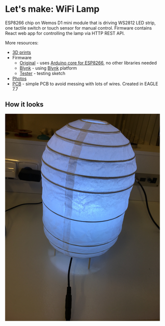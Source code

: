 # Let's make: WiFi Lamp

ESP8266 chip on Wemos D1 mini module that is driving WS2812 LED strip, one tactile switch or touch sensor for manual control.
Firmware contains React web app for controlling the lamp via HTTP REST API.

More resources:
* [3D prints](stl)
* Firmware
  * [Original](firmware/lm-wifilamp) - uses [Arduino core for ESP8266](https://github.com/esp8266/Arduino), no other libraries needed
  * [Blynk](firmware/lm-wifilamp-blynk) - using [Blynk](https://blynk.cc) platform
  * [Tester](firmware/lm-wifilamp-test) - testing sketch
* [Photos](pictures)
* [PCB](board) - simple PCB to avoid messing with lots of wires. Created in EAGLE 7.7

## How it looks

![The Device](pictures/final.jpg)
